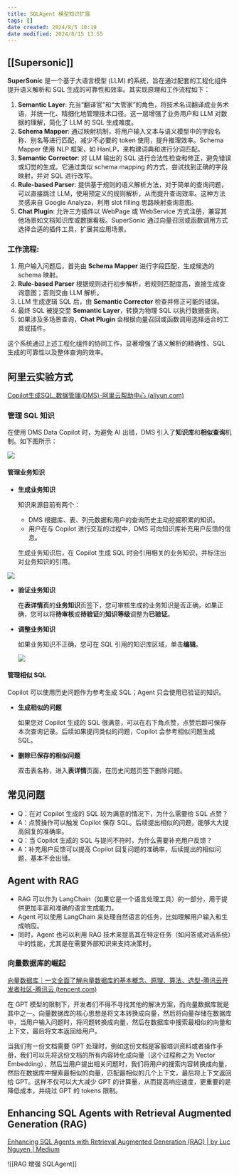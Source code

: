 ```yaml
---
title: SQLAgent 模型知识扩展
tags: []
date created: 2024/8/5 10:19
date modified: 2024/8/15 13:55
---
```

## [[Supersonic]]

**SuperSonic** 是一个基于大语言模型 (LLM) 的系统，旨在通过配套的工程化组件提升语义解析和 SQL 生成的可靠性和效率。其实现原理和工作流程如下：

1. **Semantic Layer**: 充当“翻译官”和“大管家”的角色，将技术名词翻译成业务术语，并统一化、精细化地管理技术口径。这一层增强了业务用户和 LLM 对数据的理解，简化了 LLM 的 SQL 生成难度。
2. **Schema Mapper**: 通过映射机制，将用户输入文本与语义模型中的字段名称、别名等进行匹配，减少不必要的 token 使用，提升推理效率。Schema Mapper 使用 NLP 框架，如 HanLP，来构建词典和进行分词匹配。
3. **Semantic Corrector**: 对 LLM 输出的 SQL 进行合法性检查和修正，避免错误或幻觉的生成。它通过类似 schema mapping 的方式，尝试找到正确的字段映射，并对 SQL 进行改写。
4. **Rule-based Parser**: 提供基于规则的语义解析方法，对于简单的查询问题，可以直接跳过 LLM，使用预定义的规则解析，从而提升查询效率。这种方法灵感来自 Google Analyza，利用 slot filling 思路映射查询意图。
5. **Chat Plugin**: 允许三方插件以 WebPage 或 WebService 方式注册，兼容其他场景如文档知识库或数据看板。SuperSonic 通过向量召回或函数调用方式选择合适的插件工具，扩展其应用场景。

### **工作流程**:

1. 用户输入问题后，首先由 **Schema Mapper** 进行字段匹配，生成候选的 schema 映射。
2. **Rule-based Parser** 根据规则进行初步解析，若规则匹配度高，直接生成查询意图；否则交由 LLM 解析。
3. LLM 生成逻辑 SQL 后，由 **Semantic Corrector** 检查并修正可能的错误。
4. 最终 SQL 被提交至 **Semantic Layer**，转换为物理 SQL 以执行数据查询。
5. 如果涉及多场景查询，**Chat Plugin** 会根据向量召回或函数调用选择适合的工具或插件。

这个系统通过上述工程化组件的协同工作，显著增强了语义解析的精确性、SQL 生成的可靠性以及整体查询的效率。

## 阿里云实验方式

[Copilot生成SQL_数据管理(DMS)-阿里云帮助中心 (aliyun.com)](https://help.aliyun.com/zh/dms/use-copilot-to-generate-sql-statements)

### **管理 SQL 知识**

在使用 DMS Data Copilot 时，为避免 AI 出错，DMS 引入了**知识库**和**相似查询**机制。如下图所示：

![](https://help-static-aliyun-doc.aliyuncs.com/assets/img/zh-CN/4106989071/p776687.png)

#### **管理业务知识**

- **生成业务知识**

	知识来源目前有两个：

	- DMS 根据库、表、列元数据和用户的查询历史主动挖掘积累的知识。
	- 用户在与 Copilot 进行交互的过程中，DMS 可向知识库补充用户反馈的信息。

	生成业务知识后，在 Copilot 生成 SQL 时会引用相关的业务知识，并标注出对业务知识的引用。

![](https://help-static-aliyun-doc.aliyuncs.com/assets/img/zh-CN/4106989071/p776710.png)

- **验证业务知识**

	在**表详情页**的**业务知识**页签下，您可审核生成的业务知识是否正确，如果正确，您可以将**待审核**或**待验证**的**知识等级**调整为**已验证**。

- **调整业务知识**

	如果业务知识不正确，您可在 SQL 引用的知识库区域，单击**编辑**。

	![](https://help-static-aliyun-doc.aliyuncs.com/assets/img/zh-CN/4106989071/p776345.png)

#### **管理相似 SQL**

Copilot 可以使用历史问题作为参考生成 SQL；Agent 只会使用已验证的知识。

- **生成相似的问题**

	如果您对 Copilot 生成的 SQL 很满意，可以在右下角点赞，点赞后即可保存本次查询记录。后续如果提问类似的问题，Copilot 会参考相似问题生成 SQL。

- **删除已保存的相似问题**

	双击表名称，进入**表详情**页面，在历史问题页签下删除问题。

## **常见问题**

- Q：在对 Copilot 生成的 SQL 较为满意的情况下，为什么需要给 SQL 点赞？
- A：点赞操作可以触发 Copilot 保存 SQL。后续提出相似的问题，能够大大提高回复的准确率。
- Q：当 Copilot 生成的 SQL 与提问不符时，为什么需要补充用户反馈？
- A：补充用户反馈可以提高 Copilot 回复问题的准确率，后续提出的相似问题，基本不会出错。

## Agent with RAG

- RAG 可以作为 LangChain（如果它是一个语言处理工具）的一部分，用于提供更加丰富和准确的语言生成能力。
- Agent 可以使用 LangChain 来处理自然语言的任务，比如理解用户输入和生成响应。
- 同时，Agent 也可以利用 RAG 技术来提高其在特定任务（如问答或对话系统）中的性能，尤其是在需要外部知识来支持决策时。

### 向量数据库的崛起

[向量数据库｜一文全面了解向量数据库的基本概念、原理、算法、选型-腾讯云开发者社区-腾讯云 (tencent.com)](https://cloud.tencent.com/developer/article/2312534)

在 GPT 模型的限制下，开发者们不得不寻找其他的解决方案，而向量数据库就是其中之一。向量数据库的核心思想是将文本转换成向量，然后将向量存储在数据库中，当用户输入问题时，将问题转换成向量，然后在数据库中搜索最相似的向量和上下文，最后将文本返回给用户。

当我们有一份文档需要 GPT 处理时，例如这份文档是客服培训资料或者操作手册，我们可以先将这份文档的所有内容转化成向量（这个过程称之为 Vector Embedding），然后当用户提出相关问题时，我们将用户的搜索内容转换成向量，然后在数据库中搜索最相似的向量，匹配最相似的几个上下文，最后将上下文返回给 GPT。这样不仅可以大大减少 GPT 的计算量，从而提高响应速度，更重要的是降低成本，并绕过 GPT 的 tokens 限制。

## Enhancing SQL Agents with Retrieval Augmented Generation (RAG)

[Enhancing SQL Agents with Retrieval Augmented Generation (RAG) | by Luc Nguyen | Medium](https://medium.com/@lucnguyen_61589/enhancing-sql-agents-with-retrieval-augmented-generation-rag-e20dbd8bb685)

![[RAG 增强 SQLAgent]]